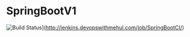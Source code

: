 # SpringBootV1
![Build Status](http://jenkins.devopswithmehul.com/buildStatus/icon?job=SpringBootCI)](http://jenkins.devopswithmehul.com/job/SpringBootCI/)